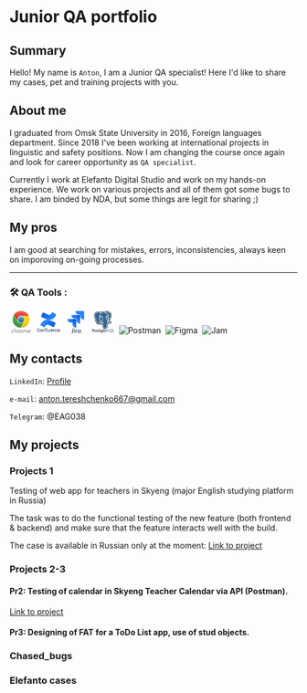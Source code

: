 # Junior QA portfolio

## Summary

Hello! My name is ``Anton``, I am a Junior QA specialist! 
Here I'd like to share my cases, pet and training projects with you.

## About me
I graduated from Omsk State University in 2016, Foreign languages department. 
Since 2018 I've been working at international projects in linguistic and safety positions. 
Now I am changing the course once again and look for career opportunity as ``QA specialist``. 

Currently I work at Elefanto Digital Studio and work on my hands-on experience.
We work on various projects and all of them got some bugs to share.
I am binded by NDA, but some things are legit for sharing ;)

## My pros

I am good at searching for mistakes, errors, inconsistencies, always keen on imporoving on-going processes. 

---

### :hammer_and_wrench: QA Tools :

<img src="https://github.com/devicons/devicon/blob/master/icons/chrome/chrome-original-wordmark.svg" title="Google Chrome" alt="Chrome" width="40" height="40"/>&nbsp;
<img src="https://github.com/devicons/devicon/blob/master/icons/confluence/confluence-original-wordmark.svg" title="Atlassian Confluence" alt="Confluence" width="40" height="40"/>&nbsp;
<img src="https://github.com/devicons/devicon/blob/master/icons/jira/jira-original-wordmark.svg" title="Atlassian Jira" alt="Jira" width="40" height="40"/>&nbsp;
<img src="https://github.com/devicons/devicon/blob/master/icons/postgresql/postgresql-original-wordmark.svg" title="PostgreSQL" alt="PSQL" width="40" height="40"/>&nbsp;
<img src="https://www.svgrepo.com/show/354202/postman-icon.svg" title="Postman" alt="Postman" width="40" height="40"/>&nbsp;
<img src="https://cdn4.iconfinder.com/data/icons/logos-brands-in-colors/3000/figma-logo-512.png" title="Figma" alt="Figma" width="40" height="40"/>&nbsp;
<img src="https://assets.asana.biz/transform/1fd9db4e-f8fd-474d-b3e2-f405c7589763/jam-color" title="Jam" alt="Jam" width="40" height="40"/>&nbsp; 

## My contacts
``LinkedIn``: <a href="www.linkedin.com/in/antontereshchenko667">Profile</a>

``e-mail``: anton.tereshchenko667@gmail.com

``Telegram``: @EAG038

## My projects

### Projects 1 
Testing of web app for teachers in Skyeng (major English studying platform in Russia)

The task was to do the functional testing of the new feature (both frontend & backend) and make sure that the feature interacts well with the build. 

The case is available in Russian only at the moment: 
<a href="https://teresantqa.atlassian.net/wiki/spaces/SD/pages/65541/2">Link to project</a>

### Projects 2-3

#### Pr2: Testing of calendar in Skyeng Teacher Calendar via API (Postman).
<a href="https://github.com/teresant2022/anton.tereshchenko/tree/main/%D0%9F%D1%80%D0%BE%D0%B5%D0%BA%D1%82%202">Link to project</a>

#### Pr3: Designing of FAT for a ToDo List app, use of stud objects.

### Chased_bugs

### Elefanto cases
